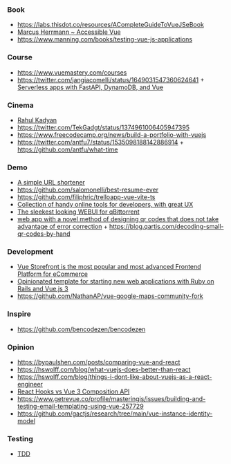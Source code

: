 ### Book

- https://labs.thisdot.co/resources/ACompleteGuideToVueJSeBook
- [Marcus Herrmann ~ Accessible Vue](https://leanpub.com/accessible-vue/c/3LCDLHvsLRl3)
- https://www.manning.com/books/testing-vue-js-applications

### Course

- https://www.vuemastery.com/courses
- https://twitter.com/jangiacomelli/status/1649031547360624641 + [Serverless apps with FastAPI, DynamoDB, and Vue](https://testdriven.io/courses/serverless-fastapi)

### Cinema

- [Rahul Kadyan](https://znck.me/speaks)
- https://twitter.com/TekGadgt/status/1374961006405947395
- https://www.freecodecamp.org/news/build-a-portfolio-with-vuejs
- https://twitter.com/antfu7/status/1535098188142886914 + https://github.com/antfu/what-time

### Demo

- [A simple URL shortener](https://github.com/herbievine/swooosh)
- https://github.com/salomonelli/best-resume-ever
- https://github.com/filiphric/trelloapp-vue-vite-ts
- [Collection of handy online tools for developers, with great UX](https://github.com/CorentinTh/it-tools)
- [The sleekest looking WEBUI for qBittorrent](https://github.com/WDaan/VueTorrent)
- [web app with a novel method of designing qr codes that does not take advantage of error correction](https://github.com/kochrt/qr-designer) + https://blog.qartis.com/decoding-small-qr-codes-by-hand

### Development

- [Vue Storefront is the most popular and most advanced Frontend Platform for eCommerce](https://github.com/vuestorefront/vue-storefront)
- [Opinionated template for starting new web applications with Ruby on Rails and Vue.js 3](https://github.com/ledermann/templatus)
- https://github.com/NathanAP/vue-google-maps-community-fork

### Inspire 

- https://github.com/bencodezen/bencodezen

### Opinion

- https://bypaulshen.com/posts/comparing-vue-and-react
- https://hswolff.com/blog/what-vuejs-does-better-than-react
- https://hswolff.com/blog/things-i-dont-like-about-vuejs-as-a-react-engineer
- [React Hooks vs Vue 3 Composition API](https://academy.esveo.com/en/blog/Yr)
- https://www.getrevue.co/profile/masteringjs/issues/building-and-testing-email-templating-using-vue-257729
- https://github.com/gactjs/research/tree/main/vue-instance-identity-model

### Testing

- [TDD](https://m.youtube.com/playlist?list=PLQvLNYfkXFG7GEP-IpJBCo1_KPbFEblWy)
